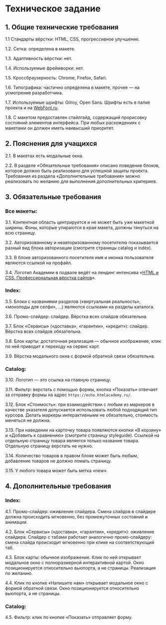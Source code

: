 # Техническое задание

<!-- =================================================================== -->

## 1. Общие технические требования

1.1 Стандарты вёрстки: HTML, CSS, прогрессивное улучшение.

1.2. Сетка: определена в макете.

1.3. Адаптивность вёрстки: нет.

1.4. Используемые фреймворки: нет.

1.5. Кроссбраузерность: Chrome, Firefox, Safari.

1.6. Типографика: частично определена в макете, прочее — на усмотрение разработчика.

1.7. Используемые шрифты: Gilroy, Open Sans. Шрифты есть в папке проекта и на [WebFont.ru](http://webfont.ru/).

1.8. С макетом предоставлен стайлгайд, содержащий прорисовку состояний элементов интерфейса. При любых расхождениях с макетами он должен иметь наивысший приоритет.

<!-- =================================================================== -->

## 2. Пояснения для учащихся

2.1. В макетах есть модальные окна.

2.2. В разделе «Обязательные требования» описано поведение блоков, которое должно быть реализовано для успешной защиты проекта. Требования из раздела «Дополнительные требования» можно реализовать по желанию для выполнения дополнительных критериев.

<!-- =================================================================== -->

## 3. Обязательные требования

### Все макеты:

3.1. Контентная область центрируется и не может быть уже макетной ширины. Фоны, которые упираются в края макета, должны тянуться на всю страницу.

3.2. Авторизованному и неавторизованному посетителю показывается разный вид блока авторизации (смотрите страницы catalog и index).

3.3. В блоке авторизованного посетителя имя и иконка пользователя являются ссылкой на профайл.

3.4. Логотип Академии в подвале ведёт на лендинг интенсива «[HTML и CSS. Профессиональная вёрстка сайтов](https://htmlacademy.ru/intensive/htmlcss)».

<!-- ---------------------------------- -->

### Index:

3.5. Блоки с названиями разделов («виртуальная реальность», «моноподы для селфи», ...) являются ссылками на разделы каталога.

3.6. Промо-слайдер: слайдер. Вёрстка всех слайдов обязательна.

3.7. Блок «Сервисы» («доставка», «гарантии», «кредит»): слайдер. Вёрстка всех слайдов обязательна.

3.8. Блок карты: достаточная реализация — обычное изображение, клик по ней приводит к переходу на сервис карт.

3.9. Вёрстка модального окна с формой обратной связи обязательна.

<!-- ---------------------------------- -->

### Catalog:

3.10. Логотип — это ссылка на главную страницу.

3.11. Фильтр: верстать с помощью формы, кнопка «Показать» отвечает за отправку формы на адрес `https://echo.htmlacademy.ru/`.

3.12. Блок «Стоимость»: при взаимодействии с любым из маркеров в качестве указателя допускается использовать любой подходящий тип курсора. Делать маркеры интерактивными не обязательно, стоимость меняться не должна.

3.13. При наведении на карточку товара появляются кнопки «В корзину» и «Добавить к сравнению» (смотрите страницу styleguide). Ссылкой на отдельную страницу товара является только название товара. Отдельную страницу верстать не нужно.

3.14. Количество товаров в правом блоке может быть любым, добавление товаров не должно ломать страницу.

3.15. У любого товара может быть метка «new».

<!-- =================================================================== -->

## 4. Дополнительные требования

### Index:

4.1. Промо-слайдер: оживление слайдера. Смена слайдов в слайдере должна происходить мгновенно, без промежуточных состояний и анимации.

4.2. Блок «Сервисы» («доставка», «гарантии», «кредит»): оживление слайдера. Слайдер с табами работает аналогично промо-слайдеру: смена слайда происходит мгновенно при клике на соответствующий таб.

4.3. Блок карты: обычное изображение. Клик по ней открывает модальное окно с полноразмерной интерактивной картой. Окно позиционируется относительно вьюпорта, а не страницы. Реализация по желанию.

4.4. Клик по кнопке «Напишите нам» открывает модальное окно с формой обратной связи. Окно позиционируется относительно вьюпорта, а не страницы.

<!-- ---------------------------------- -->

### Catalog:

4.5. Фильтр: клик по кнопке «Показать» отправляет форму.
